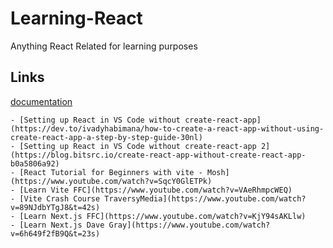# Learning-React

Anything React Related for learning purposes

## Links    
<a name="https://react.dev/learn"></a>
[documentation](https://react.dev/learn)
        
        
    - [Setting up React in VS Code without create-react-app](https://dev.to/ivadyhabimana/how-to-create-a-react-app-without-using-create-react-app-a-step-by-step-guide-30nl)
    - [Setting up React in VS Code without create-react-app 2](https://blog.bitsrc.io/create-react-app-without-create-react-app-b0a5806a92)
    - [React Tutorial for Beginners with vite - Mosh](https://www.youtube.com/watch?v=SqcY0GlETPk)
    - [Learn Vite FFC](https://www.youtube.com/watch?v=VAeRhmpcWEQ)
    - [Vite Crash Course TraversyMedia](https://www.youtube.com/watch?v=89NJdbYTgJ8&t=42s)
    - [Learn Next.js FFC](https://www.youtube.com/watch?v=KjY94sAKLlw)
    - [Learn Next.js Dave Gray](https://www.youtube.com/watch?v=6h649f2fB9Q&t=23s)
